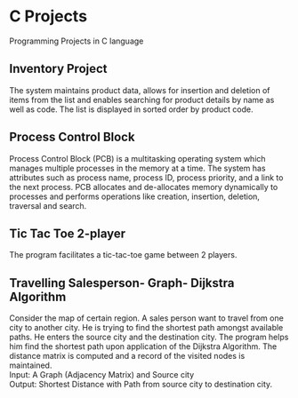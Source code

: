 # C Projects
Programming Projects in C language

## Inventory Project
The system maintains product data, allows for insertion and deletion of items from the list and enables searching for product details by name as well as code.
The list is displayed in sorted order by product code.

## Process Control Block
Process Control Block (PCB) is a multitasking operating system which manages multiple processes in the memory at a time. The system has attributes such as
process name, process ID, process priority, and a link to the next process. PCB allocates and de-allocates memory dynamically to processes and performs operations like
creation, insertion, deletion, traversal and search.

## Tic Tac Toe 2-player
The program facilitates a tic-tac-toe game between 2 players.

## Travelling Salesperson- Graph- Dijkstra Algorithm
Consider the map of certain region. A sales person want to travel from one city to another city. He is trying to find the shortest path amongst available paths. 
He enters the source city and the destination city. The program helps him find the shortest path upon application of the Dijkstra Algorithm. The distance matrix is computed
and a record of the visited nodes is maintained.
<br/>Input: A Graph (Adjacency Matrix) and Source city
<br/>Output: Shortest Distance with Path from source city to destination city.

